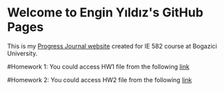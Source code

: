 # Welcome to Engin Yıldız's GitHub Pages

This is my [Progress Journal website](https://bu-ie-582.github.io/fall21-cccenginccc/) created for IE 582 course at Bogazici University.

#Homework 1:
You could access HW1 file from the following [link](https://github.com/BU-IE-582/fall21-cccenginccc/blob/14687a8d5a6e96ab26bd3dcc018163cd4df03d32/files/HW1/output.html)

#Homework 2:
You could access HW2 file from the following [link](https://github.com/BU-IE-582/fall21-cccenginccc/blob/f9eaf792fe2ff1a0c8c3f17b51d6c3a12af8754d/files/HW2/HW2.html)

